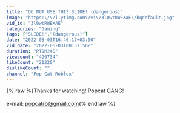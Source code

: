 ```yaml
---
title: "DO NOT USE THIS SLIDE! (dangerous)"
image: "https:\/\/i.ytimg.com\/vi\/3l0wtRWEXAE\/hqdefault.jpg"
vid_id: "3l0wtRWEXAE"
categories: "Gaming"
tags: ["SLIDE!","(dangerous)"]
date: "2022-06-03T16:46:17+03:00"
vid_date: "2022-06-03T00:37:56Z"
duration: "PT9M24S"
viewcount: "496734"
likeCount: "21220"
dislikeCount: ""
channel: "Pop Cat Roblox"
---
```

{% raw %}Thanks for watching! Popcat GANG!<br /><br />e-mail: popcatrb@gmail.com{% endraw %}
